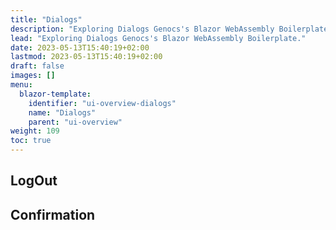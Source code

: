 ```yaml
---
title: "Dialogs"
description: "Exploring Dialogs Genocs's Blazor WebAssembly Boilerplate."
lead: "Exploring Dialogs Genocs's Blazor WebAssembly Boilerplate."
date: 2023-05-13T15:40:19+02:00
lastmod: 2023-05-13T15:40:19+02:00
draft: false
images: []
menu:
  blazor-template:
    identifier: "ui-overview-dialogs"
    name: "Dialogs"
    parent: "ui-overview"
weight: 109
toc: true
---
```


## LogOut

## Confirmation

